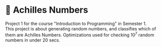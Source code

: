 # :1234: Achilles Numbers

Project 1 for the course "Introduction to Programming" in Semester 1.  
This project is about generating random numbers, and classifies which of them are Achilles Numbers. Optimizations used for checking 10<sup>7</sup> random numbers in under 20 secs.  
